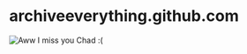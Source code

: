 # archiveeverything.github.com
![Aww I miss you Chad :(](https://raw.githubusercontent.com/ArchiveEverything/archiveeverything.github.io/master/rip%20chad.png)
